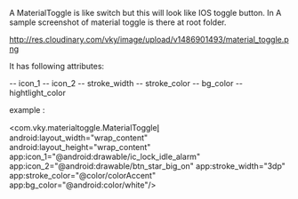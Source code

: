 A MaterialToggle is like switch but this will look like IOS toggle button.
In A sample screenshot of material toggle is there at root folder.

http://res.cloudinary.com/vky/image/upload/v1486901493/material_toggle.png

It has following attributes:

-- icon_1
-- icon_2
-- stroke_width
-- stroke_color
-- bg_color
-- hightlight_color


example : 

<com.vky.materialtoggle.MaterialTogglel̥
        android:layout_width="wrap_content"
        android:layout_height="wrap_content"
        app:icon_1="@android:drawable/ic_lock_idle_alarm"
        app:icon_2="@android:drawable/btn_star_big_on"
        app:stroke_width="3dp"
        app:stroke_color="@color/colorAccent"
        app:bg_color="@android:color/white"/>
